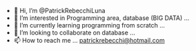 - 👋 Hi, I’m @PatrickRebecchiLuna
- 👀 I’m interested in Programming area, database (BIG DATA) ...
- 🌱 I’m currently learning programming from scratch ... 
- 💞️ I’m looking to collaborate on database ...
- 📫 How to reach me ...
patrickrebecchi@hotmail.com
<!---
PatrickRebecchi/PatrickRebecchi is a ✨ special ✨ repository because its `README.md` (this file) appears on your GitHub profile.
You can click the Preview link to take a look at your changes.
--->
